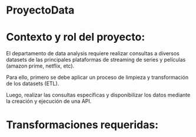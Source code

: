 # ProyectoData

# Contexto y rol del proyecto:
El departamento de data analysis requiere realizar consultas a diversos datasets de las principales plataformas de streaming de series y películas (amazon prime, netflix, etc).

Para ello, primero se debe aplicar un proceso de limpieza y transformación de los datasets (ETL).

Luego, realizar las consultas específicas y disponibilizar los datos mediante la creación y ejecución de una API.


# Transformaciones requeridas:
